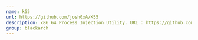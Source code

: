 ```yaml
---
name: k55
url: https://github.com/josh0xA/K55
description: x86_64 Process Injection Utility. URL : https://github.com/josh0xA/K55 Groups : blackarch blackarch-backdoor blackarch-exploitation
group: blackarch
---
```

